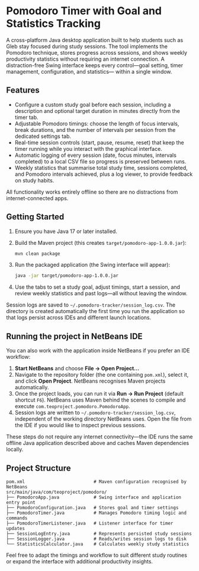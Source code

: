 # Pomodoro Timer with Goal and Statistics Tracking

A cross-platform Java desktop application built to help students such as Gleb stay focused during
study sessions. The tool implements the Pomodoro technique, stores progress across sessions, and
shows weekly productivity statistics without requiring an internet connection. A distraction-free
Swing interface keeps every control—goal setting, timer management, configuration, and statistics—
within a single window.

## Features

- Configure a custom study goal before each session, including a description and optional target
  duration in minutes directly from the timer tab.
- Adjustable Pomodoro timings: choose the length of focus intervals, break durations, and the number
  of intervals per session from the dedicated settings tab.
- Real-time session controls (start, pause, resume, reset) that keep the timer running while you
  interact with the graphical interface.
- Automatic logging of every session (date, focus minutes, intervals completed) to a local CSV file
  so progress is preserved between runs.
- Weekly statistics that summarise total study time, sessions completed, and Pomodoro intervals
  achieved, plus a log viewer, to provide feedback on study habits.

All functionality works entirely offline so there are no distractions from internet-connected apps.

## Getting Started

1. Ensure you have Java 17 or later installed.
2. Build the Maven project (this creates `target/pomodoro-app-1.0.0.jar`):

   ```bash
   mvn clean package
   ```

3. Run the packaged application (the Swing interface will appear):

   ```bash
   java -jar target/pomodoro-app-1.0.0.jar
   ```

4. Use the tabs to set a study goal, adjust timings, start a session, and review weekly statistics
   and past logs—all without leaving the window.

Session logs are saved to `~/.pomodoro-tracker/session_log.csv`. The directory is created
automatically the first time you run the application so that logs persist across IDEs and different
launch locations.

## Running the project in NetBeans IDE

You can also work with the application inside NetBeans if you prefer an IDE workflow:

1. **Start NetBeans** and choose **File → Open Project…**
2. Navigate to the repository folder (the one containing `pom.xml`), select it, and click **Open Project**. NetBeans recognises Maven projects automatically.
3. Once the project loads, you can run it via **Run → Run Project** (default shortcut `F6`). NetBeans uses Maven behind the scenes to compile and execute `com.teoproject.pomodoro.PomodoroApp`.
4. Session logs are written to `~/.pomodoro-tracker/session_log.csv`, independent of the working directory NetBeans uses. Open the file from the IDE if you would like to inspect previous sessions.

These steps do not require any internet connectivity—the IDE runs the same offline Java application described above and caches Maven dependencies locally.

## Project Structure

```
pom.xml                          # Maven configuration recognised by NetBeans
src/main/java/com/teoproject/pomodoro/
├── PomodoroApp.java             # Swing interface and application entry point
├── PomodoroConfiguration.java   # Stores goal and timer settings
├── PomodoroTimer.java           # Manages Pomodoro timing logic and commands
├── PomodoroTimerListener.java   # Listener interface for timer updates
├── SessionLogEntry.java         # Represents persisted study sessions
├── SessionLogger.java           # Reads/writes session logs to disk
└── StatisticsCalculator.java    # Calculates weekly study statistics
```

Feel free to adapt the timings and workflow to suit different study routines or expand the interface
with additional productivity insights.
